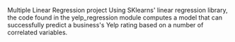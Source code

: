 Multiple Linear Regression project
Using SKlearns' linear regression library, the code found in the yelp_regression module computes a model that can successfully predict a business's Yelp rating based on a number of correlated variables.
